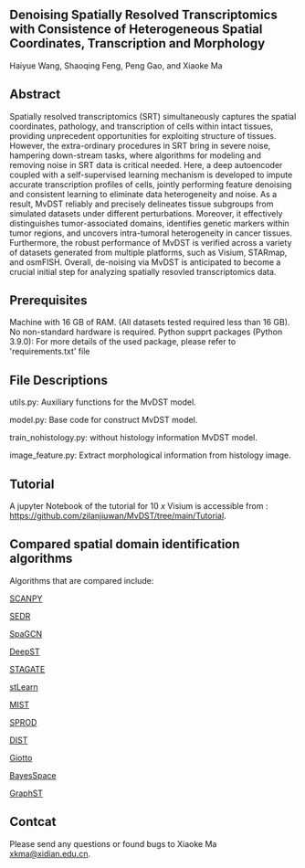 ## Denoising Spatially Resolved Transcriptomics with Consistence of Heterogeneous Spatial Coordinates, Transcription and Morphology
Haiyue Wang, Shaoqing Feng, Peng Gao, and Xiaoke Ma
## Abstract
Spatially resolved transcriptomics (SRT) simultaneously captures the spatial coordinates, pathology, and transcription of cells within intact tissues, providing unprecedent opportunities for exploiting structure of tissues. However,  the extra-ordinary procedures in SRT bring in severe noise, hampering down-stream tasks, where algorithms for modeling and removing noise in SRT data is critical needed. Here, a deep autoencoder coupled with a self-supervised learning mechanism is developed to impute accurate transcription profiles of cells, jointly performing feature denoising and consistent learning to eliminate data heterogeneity and noise. As a result, MvDST reliably and precisely delineates tissue subgroups from simulated datasets under different perturbations. Moreover, it effectively distinguishes tumor-associated domains, identifies genetic markers within tumor regions, and uncovers intra-tumoral heterogeneity in cancer tissues. Furthermore, the robust performance of MvDST is verified across a variety of datasets generated from multiple platforms, such as Visium, STARmap, and osmFISH. Overall, de-noising via MvDST is anticipated to become a crucial initial step for analyzing spatially resovled transcriptomics data.
## Prerequisites
Machine with 16 GB of RAM. (All datasets tested required less than 16 GB). No non-standard hardware is required.
Python supprt packages (Python 3.9.0): For more details of the used package, please refer to 'requirements.txt' file
## File Descriptions
utils.py: Auxiliary functions for the MvDST model.

model.py: Base code for construct MvDST model.

train_nohistology.py: without histology information MvDST model.

image_feature.py: Extract morphological information from histology image.

## Tutorial
A jupyter Notebook of the tutorial for 10 $x$ Visium is accessible from : https://github.com/zilanjiuwan/MvDST/tree/main/Tutorial.
## Compared spatial domain identification algorithms
Algorithms that are compared include:

[SCANPY](https://github.com/scverse/scanpy-tutorials)

[SEDR](https://github.com/JinmiaoChenLab/SEDR/)

[SpaGCN](https://github.com/jianhuupenn/SpaGCN)

[DeepST](https://github.com/JiangBioLab/DeepST)

[STAGATE](https://github.com/zhanglabtools/STAGATE)

[stLearn](https://github.com/BiomedicalMachineLearning/stLearn)

[MIST](https://github.com/linhuawang/MIST)

[SPROD](https://github.com/yunguan-wang/SPROD)

[DIST](https://github.com/zhaoyp1997/DIST)

[Giotto](https://github.com/drieslab/Giotto)

[BayesSpace](https://github.com/edward130603/BayesSpace)

[GraphST](https://github.com/JinmiaoChenLab/GraphST)
## Contcat
Please send any questions or found bugs to Xiaoke Ma xkma@xidian.edu.cn.

